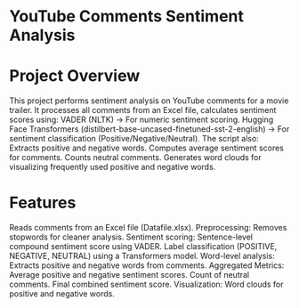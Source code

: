 # YouTube Comments Sentiment Analysis
# Project Overview
This project performs sentiment analysis on YouTube comments for a movie trailer. It processes all comments from an Excel file, calculates sentiment scores using:
VADER (NLTK) → For numeric sentiment scoring.
Hugging Face Transformers (distilbert-base-uncased-finetuned-sst-2-english) → For sentiment classification (Positive/Negative/Neutral).
The script also:
Extracts positive and negative words.
Computes average sentiment scores for comments.
Counts neutral comments.
Generates word clouds for visualizing frequently used positive and negative words.

# Features
Reads comments from an Excel file (Datafile.xlsx).
Preprocessing: Removes stopwords for cleaner analysis.
Sentiment scoring:
Sentence-level compound sentiment score using VADER.
Label classification (POSITIVE, NEGATIVE, NEUTRAL) using a Transformers model.
Word-level analysis: Extracts positive and negative words from comments.
Aggregated Metrics:
Average positive and negative sentiment scores.
Count of neutral comments.
Final combined sentiment score.
Visualization:
Word clouds for positive and negative words.

